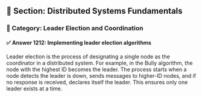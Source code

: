 ## 📘 Section: Distributed Systems Fundamentals  
### 🔹 Category: Leader Election and Coordination  
#### ✅ Answer 1212: Implementing leader election algorithms

Leader election is the process of designating a single node as the coordinator in a distributed system. For example, in the Bully algorithm, the node with the highest ID becomes the leader. The process starts when a node detects the leader is down, sends messages to higher-ID nodes, and if no response is received, declares itself the leader. This ensures only one leader exists at a time.
